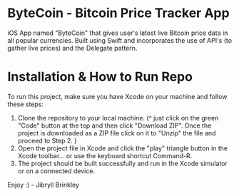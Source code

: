 # ByteCoin - Bitcoin Price Tracker App

iOS App named "ByteCoin" that gives user's latest live Bitcoin price data in all popular currencies.
Built using Swift and incorporates the use of API's (to gather live prices) and the Delegate pattern.


 # Installation & How to Run Repo
  
To run this project, make sure you have Xcode on your machine and follow these steps:

1. Clone the repository to your local machine. (^ just click on the green "Code" button at the top and then click  "Download ZIP". Once the project is downloaded as a ZIP file click on it to "Unzip" the file and proceed to Step 2. ) 
3. Open the project file in Xcode and click the "play" triangle button in the Xcode toolbar... or use the keyboard shortcut Command-R.
4. The project should be built successfully and run in the Xcode simulator or on a connected device.

Enjoy :) - Jibryll Brinkley
